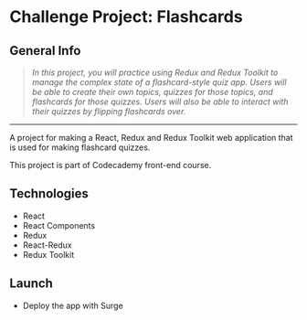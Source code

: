 # Challenge Project: Flashcards

## General Info

>*In this project, you will practice using Redux and Redux Toolkit to manage the complex state of a flashcard-style quiz app. Users will be able to create their own topics, quizzes for those topics, and flashcards for those quizzes. Users will also be able to interact with their quizzes by flipping flashcards over.*

----

A project for making a React, Redux and Redux Toolkit web application that is used for making flashcard quizzes. 

This project is part of Codecademy front-end course.

## Technologies
- React
- React Components
- Redux
- React-Redux
- Redux Toolkit

## Launch

- Deploy the app with Surge

